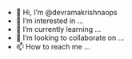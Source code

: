 - 👋 Hi, I’m @devramakrishnaops
- 👀 I’m interested in ...
- 🌱 I’m currently learning ...
- 💞️ I’m looking to collaborate on ...
- 📫 How to reach me ...

<!---
devramakrishnaops/devramakrishnaops is a ✨ special ✨ repository because its `README.md` (this file) appears on your GitHub profile.
You can click the Preview link to take a look at your changes.
--->
